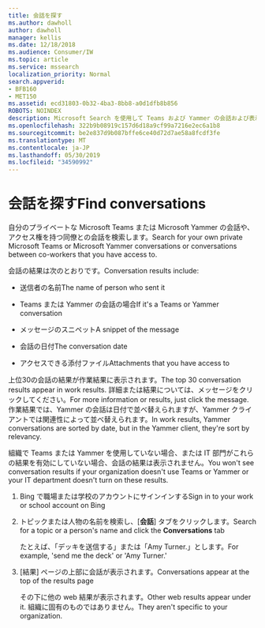 ```yaml
---
title: 会話を探す
ms.author: dawholl
author: dawholl
manager: kellis
ms.date: 12/18/2018
ms.audience: Consumer/IW
ms.topic: article
ms.service: mssearch
localization_priority: Normal
search.appverid:
- BFB160
- MET150
ms.assetid: ecd31803-0b32-4ba3-8bb8-a0d1dfb8b856
ROBOTS: NOINDEX
description: Microsoft Search を使用して Teams および Yammer の会話および表示される詳細情報を検索する
ms.openlocfilehash: 322b9b08919c157d6d18a9cf99a7216e2ec6a1b8
ms.sourcegitcommit: be2e837d9b087bffe6ce40d72d7ae58a8fcdf3fe
ms.translationtype: MT
ms.contentlocale: ja-JP
ms.lasthandoff: 05/30/2019
ms.locfileid: "34590992"
---
```

# <a name="find-conversations"></a><span data-ttu-id="de060-103">会話を探す</span><span class="sxs-lookup"><span data-stu-id="de060-103">Find conversations</span></span>

<span data-ttu-id="de060-104">自分のプライベートな Microsoft Teams または Microsoft Yammer の会話や、アクセス権を持つ同僚との会話を検索します。</span><span class="sxs-lookup"><span data-stu-id="de060-104">Search for your own private Microsoft Teams or Microsoft Yammer conversations or conversations between co-workers that you have access to.</span></span>
  
<span data-ttu-id="de060-105">会話の結果は次のとおりです。</span><span class="sxs-lookup"><span data-stu-id="de060-105">Conversation results include:</span></span>
  
- <span data-ttu-id="de060-106">送信者の名前</span><span class="sxs-lookup"><span data-stu-id="de060-106">The name of person who sent it</span></span>
    
- <span data-ttu-id="de060-107">Teams または Yammer の会話の場合</span><span class="sxs-lookup"><span data-stu-id="de060-107">If it's a Teams or Yammer conversation</span></span>
    
- <span data-ttu-id="de060-108">メッセージのスニペット</span><span class="sxs-lookup"><span data-stu-id="de060-108">A snippet of the message</span></span>
    
- <span data-ttu-id="de060-109">会話の日付</span><span class="sxs-lookup"><span data-stu-id="de060-109">The conversation date</span></span>
    
- <span data-ttu-id="de060-110">アクセスできる添付ファイル</span><span class="sxs-lookup"><span data-stu-id="de060-110">Attachments that you have access to</span></span>
    
<span data-ttu-id="de060-111">上位30の会話の結果が作業結果に表示されます。</span><span class="sxs-lookup"><span data-stu-id="de060-111">The top 30 conversation results appear in work results.</span></span> <span data-ttu-id="de060-112">詳細または結果については、メッセージをクリックしてください。</span><span class="sxs-lookup"><span data-stu-id="de060-112">For more information or results, just click the message.</span></span> <span data-ttu-id="de060-113">作業結果では、Yammer の会話は日付で並べ替えられますが、Yammer クライアントでは関連性によって並べ替えられます。</span><span class="sxs-lookup"><span data-stu-id="de060-113">In work results, Yammer conversations are sorted by date, but in the Yammer client, they're sort by relevancy.</span></span>
  
<span data-ttu-id="de060-114">組織で Teams または Yammer を使用していない場合、または IT 部門がこれらの結果を有効にしていない場合、会話の結果は表示されません。</span><span class="sxs-lookup"><span data-stu-id="de060-114">You won't see conversation results if your organization doesn't use Teams or Yammer or your IT department doesn't turn on these results.</span></span>
  
1. <span data-ttu-id="de060-115">Bing で職場または学校のアカウントにサインインする</span><span class="sxs-lookup"><span data-stu-id="de060-115">Sign in to your work or school account on Bing</span></span>
    
2. <span data-ttu-id="de060-116">トピックまたは人物の名前を検索し、[**会話**] タブをクリックします。</span><span class="sxs-lookup"><span data-stu-id="de060-116">Search for a topic or a person's name and click the **Conversations** tab</span></span> 
    
    <span data-ttu-id="de060-117">たとえば、「デッキを送信する」または「Amy Turner.」とします。</span><span class="sxs-lookup"><span data-stu-id="de060-117">For example, 'send me the deck' or 'Amy Turner.'</span></span>
    
3. <span data-ttu-id="de060-118">[結果] ページの上部に会話が表示されます。</span><span class="sxs-lookup"><span data-stu-id="de060-118">Conversations appear at the top of the results page</span></span>
    
    <span data-ttu-id="de060-119">その下に他の web 結果が表示されます。</span><span class="sxs-lookup"><span data-stu-id="de060-119">Other web results appear under it.</span></span> <span data-ttu-id="de060-120">組織に固有のものではありません。</span><span class="sxs-lookup"><span data-stu-id="de060-120">They aren't specific to your organization.</span></span>
    


